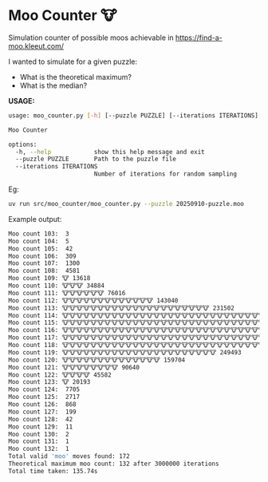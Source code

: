 # Moo Counter 🐮

Simulation counter of possible moos achievable in <https://find-a-moo.kleeut.com/>

I wanted to simulate for a given puzzle:
- What is the theoretical maximum?
- What is the median?

**USAGE:**

```sh
usage: moo_counter.py [-h] [--puzzle PUZZLE] [--iterations ITERATIONS]

Moo Counter

options:
  -h, --help            show this help message and exit
  --puzzle PUZZLE       Path to the puzzle file
  --iterations ITERATIONS
                        Number of iterations for random sampling
```

Eg:

```sh
uv run src/moo_counter/moo_counter.py --puzzle 20250910-puzzle.moo
```

Example output:

```sh
Moo count 103:  3
Moo count 104:  5
Moo count 105:  42
Moo count 106:  309
Moo count 107:  1300
Moo count 108:  4581
Moo count 109: 🐮 13618
Moo count 110: 🐮🐮🐮 34884
Moo count 111: 🐮🐮🐮🐮🐮🐮 76016
Moo count 112: 🐮🐮🐮🐮🐮🐮🐮🐮🐮🐮🐮🐮🐮 143040
Moo count 113: 🐮🐮🐮🐮🐮🐮🐮🐮🐮🐮🐮🐮🐮🐮🐮🐮🐮🐮🐮🐮🐮 231502
Moo count 114: 🐮🐮🐮🐮🐮🐮🐮🐮🐮🐮🐮🐮🐮🐮🐮🐮🐮🐮🐮🐮🐮🐮🐮🐮🐮🐮🐮🐮🐮🐮 328803
Moo count 115: 🐮🐮🐮🐮🐮🐮🐮🐮🐮🐮🐮🐮🐮🐮🐮🐮🐮🐮🐮🐮🐮🐮🐮🐮🐮🐮🐮🐮🐮🐮🐮🐮🐮🐮🐮🐮 402089
Moo count 116: 🐮🐮🐮🐮🐮🐮🐮🐮🐮🐮🐮🐮🐮🐮🐮🐮🐮🐮🐮🐮🐮🐮🐮🐮🐮🐮🐮🐮🐮🐮🐮🐮🐮🐮🐮🐮🐮🐮🐮🐮 435431
Moo count 117: 🐮🐮🐮🐮🐮🐮🐮🐮🐮🐮🐮🐮🐮🐮🐮🐮🐮🐮🐮🐮🐮🐮🐮🐮🐮🐮🐮🐮🐮🐮🐮🐮🐮🐮🐮🐮🐮 410109
Moo count 118: 🐮🐮🐮🐮🐮🐮🐮🐮🐮🐮🐮🐮🐮🐮🐮🐮🐮🐮🐮🐮🐮🐮🐮🐮🐮🐮🐮🐮🐮🐮🐮 341110
Moo count 119: 🐮🐮🐮🐮🐮🐮🐮🐮🐮🐮🐮🐮🐮🐮🐮🐮🐮🐮🐮🐮🐮🐮 249493
Moo count 120: 🐮🐮🐮🐮🐮🐮🐮🐮🐮🐮🐮🐮🐮🐮 159704
Moo count 121: 🐮🐮🐮🐮🐮🐮🐮🐮 90640
Moo count 122: 🐮🐮🐮🐮 45582
Moo count 123: 🐮 20193
Moo count 124:  7705
Moo count 125:  2717
Moo count 126:  868
Moo count 127:  199
Moo count 128:  42
Moo count 129:  11
Moo count 130:  2
Moo count 131:  1
Moo count 132:  1
Total valid 'moo' moves found: 172
Theoretical maximum moo count: 132 after 3000000 iterations
Total time taken: 135.74s
```
